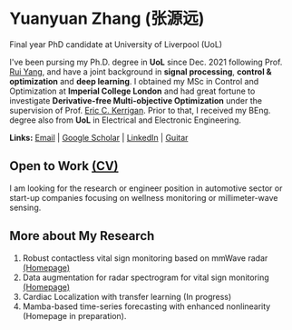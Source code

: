 # Yuanyuan Zhang (张源远)
Final year PhD candidate at University of Liverpool (UoL) 

I've been pursing my Ph.D. degree in **UoL** since Dec. 2021 following Prof. [Rui Yang](https://scholar.xjtlu.edu.cn/en/persons/RYang), and have a joint background in **signal processing**, **control & optimization** and **deep learning**. I obtained my MSc in Control and Optimization at **Imperial College London** and had great fortune to investigate **Derivative-free Multi-objective Optimization** under the supervision of Prof. [Eric C. Kerrigan](https://profiles.imperial.ac.uk/e.kerrigan). Prior to that, I received my BEng. degree also from **UoL** in Electrical and Electronic Engineering.

**Links:** [Email](mailto:y_zhang16@163.com) | [Google Scholar](https://scholar.google.com/citations?user=hcCYfu4AAAAJ&hl=en) | [LinkedIn](https://www.linkedin.com/in/yuanyuan-16/) | [Guitar](https://space.bilibili.com/265506583/upload/video)

## Open to Work [(CV)](cv.pdf)
I am looking for the research or engineer position in automotive sector or start-up companies focusing on wellness monitoring or millimeter-wave sensing.

## More about My Research

1. Robust contactless vital sign monitoring based on mmWave radar [(Homepage)](https://github.com/ZYY0844/radarODE-MTL)
2. Data augmentation for radar spectrogram for vital sign monitoring [(Homepage)](https://github.com/ZYY0844/Horcrux)
3. Cardiac Localization with transfer learning (In progress)
4. Mamba-based time-series forecasting with enhanced nonlinearity (Homepage in preparation).

<!-- ## More about My Work Experience -->


<!-- 快速适应能力 -->